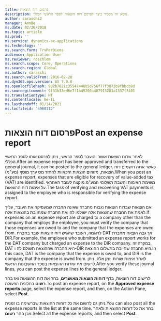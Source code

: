 ```yaml
---
title: פרסום דוח הוצאות
description: נושא זה מסביר כיצד לפרסם דוח הוצאות לספר הראשי הכללי.
author: saraschi2
manager: AnnBe
ms.date: 02/26/2018
ms.topic: article
ms.prod: ''
ms.service: dynamics-ax-applications
ms.technology: ''
ms.search.form: TrvPerDiems
audience: Application User
ms.reviewer: roschlom
ms.search.scope: Core, Operations
ms.search.region: Global
ms.author: saraschi
ms.search.validFrom: 2016-02-28
ms.dyn365.ops.version: AX 7.0.0
ms.openlocfilehash: 982b7621c35547448b5d756f77f3873b9fbbcb9d
ms.sourcegitcommit: 9f31b33ed6e7f1b49200a407913201a1337f3401
ms.translationtype: HT
ms.contentlocale: he-IL
ms.lasthandoff: 01/14/2021
ms.locfileid: "4960112"
---
```

# <a name="post-an-expense-report"></a><span data-ttu-id="4d507-103">פרסום דוח הוצאות</span><span class="sxs-lookup"><span data-stu-id="4d507-103">Post an expense report</span></span>

<span data-ttu-id="4d507-104">לאחר שדוח הוצאות אושר והועבר לספר הראשי, ניתן לפרסם אותו לספר הראשי הכללי.</span><span class="sxs-lookup"><span data-stu-id="4d507-104">After an expense report has been approved and transferred to the general journal, it can be posted to the general ledger.</span></span> <span data-ttu-id="4d507-105">כאשר אתה רושמים דוח הוצאות, מזוהים הוצאות הזכאיות להחזר מס ערך מוסף (מע"מ).</span><span class="sxs-lookup"><span data-stu-id="4d507-105">When you post an expense report, expenses that are eligible for recovery of value-added tax (VAT) are identified.</span></span> <span data-ttu-id="4d507-106">משימת האימות והשבת תשלומי המע"מ מוקצה לעובד האחראי על אימות דוח ההוצאות.</span><span class="sxs-lookup"><span data-stu-id="4d507-106">The task of verifying and recovering VAT payments is assigned to the employee who is responsible for verifying the expense report.</span></span>

<span data-ttu-id="4d507-107">אם הוצאות שבדוח הוצאות נגבות מחברה שאינה החברה שמעסיקה את העובד, עליך לאמת את החברה שהוצאות אלה ישולמו לה ואת החברה שמחויבת בהוצאות אלה.</span><span class="sxs-lookup"><span data-stu-id="4d507-107">If expenses on an expense report are charged to a company other than the company that employs the employee, you must verify the company that those expenses are owed to and the company that the expenses are owed from.</span></span> <span data-ttu-id="4d507-108">לדוגמה, העובד שהגיש דוח הוצאות עובד בחברת DAT אך גבה הוצאה מחברת DIR.</span><span class="sxs-lookup"><span data-stu-id="4d507-108">For example, the employee who submitted an expense report works for the DAT company but charged an expense to the DIR company.</span></span> <span data-ttu-id="4d507-109">במקרה זה, DAT היא החברה שההוצאה תשולם לה ו-DIR היא החברה שחייבת בתשלום ההוצאה.</span><span class="sxs-lookup"><span data-stu-id="4d507-109">In this case, DAT is the company that the expense is owed to, and DIR is the company that the expense is owed from.</span></span> <span data-ttu-id="4d507-110">לאחר אימות שורות יומן אלה, ניתן לרשום את שורות ההוצאות בספר החשבונות הראשי.</span><span class="sxs-lookup"><span data-stu-id="4d507-110">After you verify these journal lines, you can post the expense lines to the general ledger.</span></span>

<span data-ttu-id="4d507-111">לרישום דוח הוצאות, בדף **דוחות הוצאות מאושרים**, בחר את דוח ההוצאות ואז בחר **רשום** בחלונית הפעולה.</span><span class="sxs-lookup"><span data-stu-id="4d507-111">To post an expense report, on the **Approved expense reports** page, select the expense report, and then, on the Action Pane, select **Post**.</span></span>

<span data-ttu-id="4d507-112">ניתן גם לרשום את כל דוחות ההוצאות שברשימה בו זמנית.</span><span class="sxs-lookup"><span data-stu-id="4d507-112">You can also post all the expense reports in the list at the same time.</span></span> <span data-ttu-id="4d507-113">בחר את כל דוחות ההוצאות ולאחר מכן בחר **רשום**.</span><span class="sxs-lookup"><span data-stu-id="4d507-113">Select all the expense reports, and then select **Post**.</span></span>
